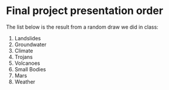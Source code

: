 # Final project presentation order
The list below is the result from a random draw we did in class:

1. Landslides 
2. Groundwater 
3. Climate
4. Trojans
5. Volcanoes
6. Small Bodies 
7. Mars
8. Weather
